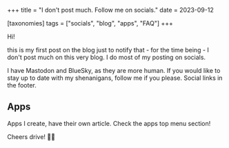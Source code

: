 +++
title = "I don't post much. Follow me on socials."
date = 2023-09-12

[taxonomies]
tags = ["socials", "blog", "apps", "FAQ"]
+++

Hi!

this is my first post on the blog just to notify that - for the time being - I
don't post much on this very blog. I do most of my posting on socials.

I have Mastodon and BlueSky, as they are more human. If you would like to stay
up to date with my shenanigans, follow me if you please. Social links in the
footer.

## Apps

Apps I create, have their own article. Check the apps top menu section!

Cheers drive! 🍻🚌
